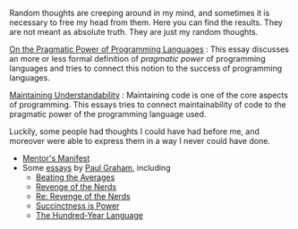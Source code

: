 Random thoughts are creeping around in my mind, and sometimes it is necessary to free my head from
them.  Here you can find the results.  They are not meant as absolute truth.  They are just my
random thoughts.

[On the Pragmatic Power of Programming Languages](pensieve/pragmatic-power)
: This essay discusses an more or less formal definition of *pragmatic power* of programming
  languages and tries to connect this notion to the success of programming languages.

[Maintaining Understandability](pensieve/maintaining-understandability)
: Maintaining code is one of the core aspects of programming.  This essays tries to connect
  maintainability of code to the pragmatic power of the programming language used.

Luckily, some people had thoughts I could have had before me, and moreover were able to express them
in a way I never could have done.

* [Mentor's Manifest](pensieve/hacker)
* Some [essays](http://paulgraham.com/articles.html) by [Paul Graham](http://www.paulgraham.com),
  including
  * [Beating the Averages](http://paulgraham.com/avg.html)
  * [Revenge of the Nerds](http://paulgraham.com/icad.html)
  * [Re: Revenge of the Nerds](http://paulgraham.com/icadmore.html)
  * [Succinctness is Power](http://paulgraham.com/power.html)
  * [The Hundred-Year Language](http://paulgraham.com/hundred.html)
